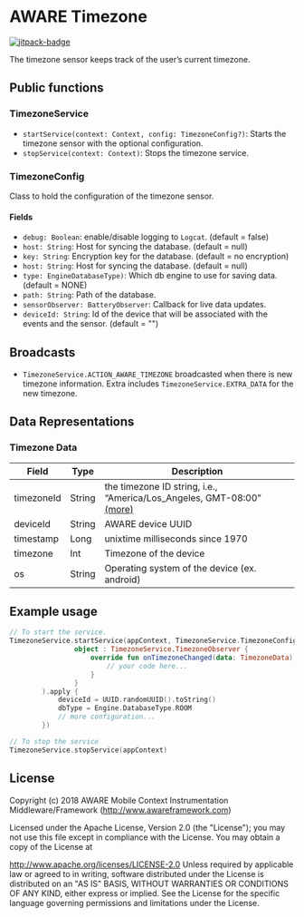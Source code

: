# AWARE Timezone

[![jitpack-badge](https://jitpack.io/v/awareframework/com.aware.android.sensor.timezone.svg)](https://jitpack.io/#awareframework/com.aware.android.sensor.timezone)

The timezone sensor keeps track of the user’s current timezone.

## Public functions

### TimezoneService

+ `startService(context: Context, config: TimezoneConfig?)`: Starts the timezone sensor with the optional configuration.
+ `stopService(context: Context)`: Stops the timezone service.

### TimezoneConfig

Class to hold the configuration of the timezone sensor.

#### Fields

+ `debug: Boolean`: enable/disable logging to `Logcat`. (default = false)
+ `host: String`: Host for syncing the database. (default = null)
+ `key: String`: Encryption key for the database. (default = no encryption)
+ `host: String`: Host for syncing the database. (default = null)
+ `type: EngineDatabaseType)`: Which db engine to use for saving data. (default = NONE)
+ `path: String`: Path of the database.
+ `sensorObserver: BatteryObserver`: Callback for live data updates.
+ `deviceId: String`: Id of the device that will be associated with the events and the sensor. (default = "")

## Broadcasts

+ `TimezoneService.ACTION_AWARE_TIMEZONE` broadcasted when there is new timezone information. Extra includes `TimezoneService.EXTRA_DATA` for the new timezone.

## Data Representations

### Timezone Data

| Field      | Type   | Description                                                                  |
| ---------- | ------ | ---------------------------------------------------------------------------- |
| timezoneId | String | the timezone ID string, i.e., “America/Los_Angeles, GMT-08:00” [(more)][1] |
| deviceId   | String | AWARE device UUID                                                            |
| timestamp  | Long   | unixtime milliseconds since 1970                                             |
| timezone   | Int    | Timezone of the device                                                       |
| os         | String | Operating system of the device (ex. android)                                 |

[1]: https://docs.oracle.com/javase/7/docs/api/java/util/TimeZone.html#getID()

## Example usage

```kotlin
// To start the service.
TimezoneService.startService(appContext, TimezoneService.TimezoneConfig(
                object : TimezoneService.TimezoneObserver {
                    override fun onTimezoneChanged(data: TimezoneData) {
                        // your code here...
                    }
                }
        ).apply {
            deviceId = UUID.randomUUID().toString()
            dbType = Engine.DatabaseType.ROOM
            // more configuration...
        })

// To stop the service
TimezoneService.stopService(appContext)
```

## License

Copyright (c) 2018 AWARE Mobile Context Instrumentation Middleware/Framework (http://www.awareframework.com)

Licensed under the Apache License, Version 2.0 (the "License"); you may not use this file except in compliance with the License. You may obtain a copy of the License at

http://www.apache.org/licenses/LICENSE-2.0
Unless required by applicable law or agreed to in writing, software distributed under the License is distributed on an "AS IS" BASIS, WITHOUT WARRANTIES OR CONDITIONS OF ANY KIND, either express or implied. See the License for the specific language governing permissions and limitations under the License.

